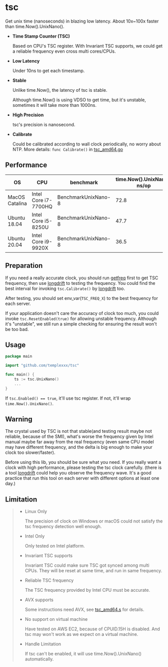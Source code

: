 # tsc
Get unix time (nanoseconds) in blazing low latency. About 10x~100x faster than time.Now().UnixNano(). 

- __Time Stamp Counter (TSC)__

  Based on CPU's TSC register. With Invariant TSC supports, we could get a reliable frequency even cross multi cores/CPUs.

- __Low Latency__

  Under 10ns to get each timestamp.
  
- __Stable__

  Unlike time.Now(), the latency of tsc is stable.
  
  Although time.Now() is using VDSO to get time, but it's unstable,
  sometimes it will take more than 1000ns.

- __High Precision__

  tsc's precision is nanosecond.

- __Calibrate__

  Could be calibrated according to wall clock periodically, no worry about NTP. More details: `func Calibrate()` in [tsc_amd64.go](tsc_amd64.go)

## Performance

|OS           |CPU           |benchmark           |    time.Now().UnixNano() ns/op   |  tsc.UnixNano() ns/op    |     delta   |
|--------------------|--------------------|--------------------|----------------|---------------|-------------|
|MacOS Catalina |Intel Core i7-7700HQ| BenchmarkUnixNano-8 |    72.8        |  7.65         | -89.49%     |
|Ubuntu 18.04 |Intel Core i5-8250U| BenchmarkUnixNano-8 |    47.7       |  8.41         | -82.36%     |
|Ubuntu 20.04 |Intel Core i9-9920X| BenchmarkUnixNano-8 |    36.5       |  6.19         | -83.04%     |

## Preparation

If you need a really accurate clock, you should run [getfreq](tools/getfreq) first to get TSC frequency, then use [longdrift](tools/longdrift)
to testing the frequency. You could find the best interval for invoking `tsc.Calibrate()` by [longdrift](tools/longdrift) too.

After testing, you should set env_var(`TSC_FREQ_X`) to the best frequency for each server.

If your application doesn't care the accuracy of clock too much, you could invoke `tsc.ResetEnabled(true)` for allowing unstable frequency.
Although it's "unstable", we still run a simple checking for ensuring the result won't be too bad.

## Usage

```go
package main

import "github.com/templexxx/tsc"

func main() {
	ts := tsc.UnixNano()   
	...
}
```

If `tsc.Enabled() == true`, it'll use tsc register. If not, it'll wrap `time.Now().UnixNano()`.

## Warning

The crystal used by TSC is not that stable(and testing result maybe not reliable, because of
the SMI), what's worse the frequency given by Intel manual maybe far away from the real frequency 
(even same CPU model may have different frequency, and the delta is big enough to make your clock too slower/faster).

Before using this lib, you should be sure what you need. If you really want a clock with high performance, please testing the tsc clock carefully.
(there is a tool [longdrift](tools/longdrift) could help you observe the frequency wave. It's a good practice that run this tool on each server with
different options at least one day.)

## Limitation

>- Linux Only
> 
>   The precision of clock on Windows or macOS could not satisfy the tsc frequency detection well enough.
> 
>- Intel Only
>
>   Only tested on Intel platform.
>
>- Invariant TSC supports
>   
>   Invariant TSC could make sure TSC got synced among multi CPUs.
>   They will be reset at same time, and run in same frequency.
>
>- Reliable TSC frequency 
> 
>   The TSC frequency provided by Intel CPU must be accurate. 
>
>- AVX supports
>
>   Some instructions need AVX, see [tsc_amd64.s](tsc_amd64.s) for details.
>
>- No support on virtual machine
>
>   Have tested on AWS EC2, because of CPUID.15H is disabled. And tsc may won't work as we expect on a virtual machine.
>
>- Handle Limitation
>
>   If tsc can't be enabled, it will use time.Now().UnixNano() automatically.